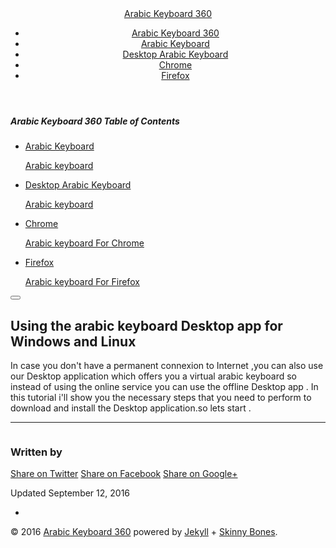 <!DOCTYPE html><html><head><meta charset="utf-8"><title>Using the arabic keyboard Desktop app for Windows and Linux • Arabic Keyboard 360</title><meta name="description" content="In case you don't have a permanent connexion to Internet ,you can also use our Desktop application which offers you a virtual arabic keyboard so instead of using the online service you can use the offline Desktop app . In this tutorial i'll show you the necessary steps that you need to perform to download and install the Desktop application.so lets start . "><meta name="keywords" content=""><meta name="twitter:title" content="Using the arabic keyboard Desktop app for Windows and Linux"><meta name="twitter:description" content="In case you don't have a permanent connexion to Internet ,you can also use our Desktop application which offers you a virtual arabic keyboard so instead of using the online service you can use the offline Desktop app . In this tutorial i'll show you the necessary steps that you need to perform to download and install the Desktop application.so lets start . "><meta name="twitter:card" content="summary"><meta name="twitter:image" content="http://www.arabickeyboard360.com/images/"><meta property="og:locale" content="en"><meta property="og:type" content="article"><meta property="og:title" content="Using the arabic keyboard Desktop app for Windows and Linux"><meta property="og:description" content="In case you don't have a permanent connexion to Internet ,you can also use our Desktop application which offers you a virtual arabic keyboard so instead of using the online service you can use the offline Desktop app . In this tutorial i'll show you the necessary steps that you need to perform to download and install the Desktop application.so lets start . "><meta property="og:url" content="http://www.arabickeyboard360.com/using-the-arabic-keyboard-desktop-app-for-windows-and-linux/"><meta property="og:site_name" content="Arabic Keyboard 360"><link rel="canonical" href="http://www.arabickeyboard360.com/using-the-arabic-keyboard-desktop-app-for-windows-and-linux/"><link href="http://www.arabickeyboard360.com/atom.xml" type="application/atom+xml" rel="alternate" title="Arabic Keyboard 360 Atom Feed"><link href="http://www.arabickeyboard360.com/sitemap.xml" type="application/xml" rel="sitemap" title="Sitemap"><meta name="HandheldFriendly" content="True"><meta name="MobileOptimized" content="320"><meta name="viewport" content="width=device-width, initial-scale=1.0"><meta http-equiv="cleartype" content="on"><link rel="stylesheet" href="http://www.arabickeyboard360.com/css/main.css"><body id="js-body"><header id="masthead"><div class="inner-wrap"> <a href="http://www.arabickeyboard360.com/" class="site-title">Arabic Keyboard 360</a><nav role="navigation" class="menu top-menu"><ul class="menu-item"><li class="home"><a href="/">Arabic Keyboard 360</a><li><a href="http://www.arabickeyboard360.com/" >Arabic Keyboard</a><li><a href="http://www.arabickeyboard360.com/" >Desktop Arabic Keyboard</a><li><a href="http://www.arabickeyboard360.com/arabic-keyboard-chrome" >Chrome</a><li><a href="http://www.arabickeyboard360.com/arabic-keyboard-firefox" >Firefox</a></ul></nav></div></header><nav role="navigation" id="js-menu" class="sliding-menu-content"><h5>Arabic Keyboard 360 <span>Table of Contents</span></h5><ul class="menu-item"><li> <a href="http://www.arabickeyboard360.com/"><div class="title">Arabic Keyboard</div><p class="excerpt">Arabic keyboard </a><li> <a href="http://www.arabickeyboard360.com/"><div class="title">Desktop Arabic Keyboard</div><p class="excerpt">Arabic keyboard </a><li> <a href="http://www.arabickeyboard360.com/arabic-keyboard-chrome"><div class="title">Chrome</div><p class="excerpt">Arabic keyboard For Chrome </a><li> <a href="http://www.arabickeyboard360.com/arabic-keyboard-firefox"><div class="title">Firefox</div><p class="excerpt">Arabic keyboard For Firefox </a></ul></nav><button type="button" id="js-menu-trigger" class="sliding-menu-button lines-button x2" role="button" aria-label="Toggle Navigation"> <span class="nav-lines"></span> </button><div id="js-menu-screen" class="menu-screen"></div><div id="page-wrapper"><div id="main" role="main"><article class="wrap" itemscope itemtype="http://schema.org/Article"><div class="page-title"><h1>Using the arabic keyboard Desktop app for Windows and Linux</h1></div><div class="inner-wrap"><div id="content" class="page-content" itemprop="articleBody"> In case you don't have a permanent connexion to Internet ,you can also use our Desktop application which offers you a virtual arabic keyboard so instead of using the online service you can use the offline Desktop app . In this tutorial i'll show you the necessary steps that you need to perform to download and install the Desktop application.so lets start .<hr /><footer class="page-footer"><div class="author-image"> <img src="http://www.arabickeyboard360.com/images/bio-photo.jpg" alt=""></div><div class="author-content"><h3 class="author-name" >Written by <span itemprop="author"></span></h3><p class="author-bio"></div><div class="inline-btn"> <a class="btn-social twitter" href="https://twitter.com/intent/tweet?text=Using%20the%20arabic%20keyboard%20Desktop%20app%20for%20Windows%20and%20Linux&amp;url=http://www.arabickeyboard360.com/using-the-arabic-keyboard-desktop-app-for-windows-and-linux/&amp;via=" target="_blank"><i class="fa fa-twitter" aria-hidden="true"></i> Share on Twitter</a> <a class="btn-social facebook" href="https://www.facebook.com/sharer/sharer.php?u=http://www.arabickeyboard360.com/using-the-arabic-keyboard-desktop-app-for-windows-and-linux/" target="_blank"><i class="fa fa-facebook" aria-hidden="true"></i> Share on Facebook</a> <a class="btn-social google-plus" href="https://plus.google.com/share?url=http://www.arabickeyboard360.com/using-the-arabic-keyboard-desktop-app-for-windows-and-linux/" target="_blank"><i class="fa fa-google-plus" aria-hidden="true"></i> Share on Google+</a></div><div class="page-meta"><p>Updated <time datetime="2016-09-12T00:00:00Z" itemprop="datePublished">September 12, 2016</time></div></footer><aside></aside></div></div></article></div><footer role="contentinfo" id="site-footer"><nav role="navigation" class="menu bottom-menu"><ul class="menu-item"><li><a href="http://www.arabickeyboard360.com" ></a></ul></nav><p class="copyright">&#169; 2016 <a href="http://www.arabickeyboard360.com">Arabic Keyboard 360</a> powered by <a href="http://jekyllrb.com" rel="nofollow">Jekyll</a> + <a href="http://mmistakes.github.io/skinny-bones-jekyll/" rel="nofollow">Skinny Bones</a>.</footer></div><script src="http://www.arabickeyboard360.com/scripts/vendor/jquery-1.9.1.min.js"></script> <script src="http://www.arabickeyboard360.com/js/main.js"></script> <script> (function(i,s,o,g,r,a,m){i['GoogleAnalyticsObject']=r;i[r]=i[r]||function(){ (i[r].q=i[r].q||[]).push(arguments)},i[r].l=1*new Date();a=s.createElement(o), m=s.getElementsByTagName(o)[0];a.async=1;a.src=g;m.parentNode.insertBefore(a,m) })(window,document,'script','https://www.google-analytics.com/analytics.js','ga'); ga('create', 'UA-89025502-1', 'auto'); ga('send', 'pageview'); </script>
